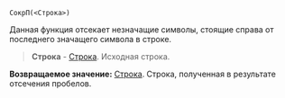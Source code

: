 ```bsl
СокрП(<Строка>)
```

Данная функция отсекает незначащие символы, стоящие справа от последнего значащего символа в строке.

> **Строка** - [Строка](v8help://SyntaxHelperQueries/LitString). Исходная строка.

**Возвращаемое значение:** [Строка](v8help://SyntaxHelperQueries/LitString). Строка, полученная в результате отсечения пробелов.